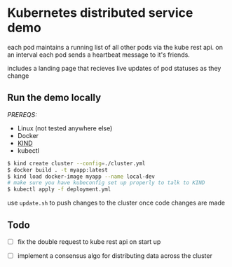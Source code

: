 # Kubernetes distributed service demo

each pod maintains a running list of all other pods via the kube rest api.
on an interval each pod sends a heartbeat message to it's friends.

includes a landing page that recieves live updates of pod statuses as they change

## Run the demo locally

*PREREQS:*
- Linux (not tested anywhere else)
- Docker
- [KIND](https://kind.sigs.k8s.io/docs/user/quick-start/)
- kubectl

```sh
$ kind create cluster --config=./cluster.yml
$ docker build . -t myapp:latest
$ kind load docker-image myapp --name local-dev
# make sure you have kubeconfig set up properly to talk to KIND
$ kubectl apply -f deployment.yml
```

use `update.sh` to push changes to the cluster once code changes are made

## Todo

- [ ] fix the double request to kube rest api on start up
- [ ] implement a consensus algo for distributing data across the cluster


